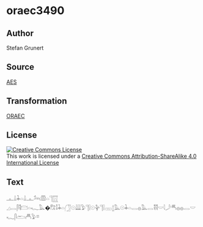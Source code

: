 # oraec3490

## Author

Stefan Grunert

## Source

[AES](https://github.com/simondschweitzer/aes)

## Transformation

[ORAEC](https://oraec.github.io/)

## License

<a rel="license" href="http://creativecommons.org/licenses/by-sa/4.0/"><img alt="Creative Commons License" style="border-width:0" src="https://i.creativecommons.org/l/by-sa/4.0/88x31.png" /></a><br />This work is licensed under a <a rel="license" href="http://creativecommons.org/licenses/by-sa/4.0/">Creative Commons Attribution-ShareAlike 4.0 International License</a>

## Text

𓊵𓏙𓇓𓏏𓏙𓊵𓃢𓏃𓏏𓊹𓉱<br>
𓈎𓂋𓋴𓌟𓊭𓏏𓆑𓅓�𓀗𓄤𓇓𓏏𓃂𓇳𓇏𓅱𓊹𓍛𓇳𓊿𓊹𓍛𓊔𓉶𓅓𓇳𓇓𓏏𓂋𓐍𓅓𓂋𓌟𓌟𓎟𓇋𓌳𓄪𓐍𓐍𓂋𓎟𓆑𓋴𓂧𓄫𓅱𓎼<br>
